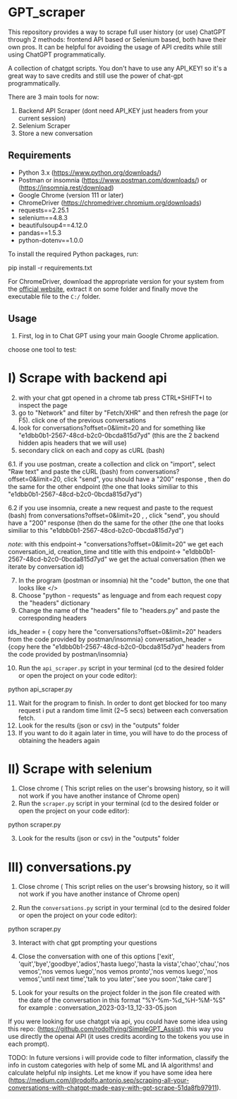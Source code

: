 # GPT_scraper


This repository provides a way to scrape full user history (or use) ChatGPT through 2 methods: frontend API based or Selenium based, both have their own pros. It can be helpful for avoiding the usage of API credits while still using ChatGPT programmatically.

A collection of chatgpt scripts. You don't have to use any API_KEY! so it's a great way to save credits and still use the power of chat-gpt programmatically.

There are 3 main tools for now:

1) Backend API Scraper (dont need API_KEY just headers from your current session)
2) Selenium Scraper
3) Store a new conversation


## Requirements
- Python 3.x (https://www.python.org/downloads/)
- Postman or insomnia (https://www.postman.com/downloads/) or  (https://insomnia.rest/download)
- Google Chrome (version 111 or later)
- ChromeDriver (https://chromedriver.chromium.org/downloads)
- requests==2.25.1
- selenium==4.8.3
- beautifulsoup4==4.12.0
- pandas==1.5.3
- python-dotenv==1.0.0

To install the required Python packages, run:

pip install -r requirements.txt

For ChromeDriver, download the appropriate version for your system from the [official website](https://chromedriver.chromium.org/downloads), extract it on some folder and finally move the executable file to the `C:/` folder.

## Usage
1. First, log in to Chat GPT using your main Google Chrome application.

choose one tool to test:
# I) Scrape with backend api
2. with your chat gpt opened in a chrome tab press CTRL+SHIFT+I to inspect the page
3. go to "Network" and filter by "Fetch/XHR" and then refresh the page (or F5). click one of the previous conversations
4. look for conversations?offset=0&limit=20 and for something like "e1dbb0b1-2567-48cd-b2c0-0bcda815d7yd"
    (this are the 2 backend hidden apis headers that we will use)
5. secondary click on each and copy as cURL (bash)

6.1. if you use postman, create a collection and click on "import", select "Raw text" and paste the cURL (bash) from conversations?offset=0&limit=20, click "send", you should have a "200" response , then do the same for the other endpoint (the one that looks similiar to this "e1dbb0b1-2567-48cd-b2c0-0bcda815d7yd")

6.2  if you use insomnia, create a new request and paste to the request  (bash) from conversations?offset=0&limit=20 , , click "send", you should have a "200" response (then do the same for the other (the one that looks similiar to this "e1dbb0b1-2567-48cd-b2c0-0bcda815d7yd")

*note*: with this endpoint-> "conversations?offset=0&limit=20" we get each conversation_id, creation_time and title
        with this endpoint-> "e1dbb0b1-2567-48cd-b2c0-0bcda815d7yd" we get the actual conversation (then we iterate by conversation id)

7. In the program (postman or insomnia) hit the "code" button, the one that looks like </>
8. Choose "python - requests" as lenguage and from each request copy the "headers" dictionary
9. Change the name of the "headers" file to "headers.py" and paste the corresponding headers

ids_header = { copy here the "conversations?offset=0&limit=20" headers from the code provided by postman/insomnia}
conversation_header = {copy here the "e1dbb0b1-2567-48cd-b2c0-0bcda815d7yd" headers from the code provided by postman/insomnia}

10. Run the `api_scraper.py` script in your terminal (cd to the desired folder or open the project on your code editor):

python api_scraper.py

11. Wait for the program to finish. In order to dont get blocked for too many request i put a random time limit (2~5 secs) between each conversation fetch.
12. Look for the results (json or csv) in the "outputs" folder
13. If you want to do it again later in time, you will have to do the process of obtaining the headers again


# II) Scrape with selenium
1. Close chrome ( This script relies on the user's browsing history, so it will not work if you have another instance of Chrome open)
2. Run the `scraper.py` script in your terminal (cd to the desired folder or open the project on your code editor):

python scraper.py

3. Look for the results (json or csv) in the "outputs" folder

# III) conversations.py
1. Close chrome ( This script relies on the user's browsing history, so it will not work if you have another instance of Chrome open)

2. Run the `conversations.py` script in your terminal (cd to the desired folder or open the project on your code editor):

python scraper.py

3. Interact with chat gpt prompting your questions

4. Close the conversation with one of this options ['exit', 'quit','bye','goodbye','adios','hasta luego','hasta la vista','chao','chau','nos vemos','nos vemos luego','nos vemos pronto','nos vemos luego','nos vemos','until next time','talk to you later','see you soon','take care']

5. Look for your results on the project folder in the json file created with the date of the conversation in this format "%Y-%m-%d_%H-%M-%S" for example : 
  conversation_2023-03-13_12-33-05.json
  
If you were looking for use chatgpt via api, you could have some idea using this repo:  (https://github.com/rodolflying/SimpleGPT_Assist).  this way you use directly the openai API (it uses credits acording to the tokens you use in each prompt).
  
TODO:
In future versions i will provide code to filter information, classify the info in custom categories with help of some ML and IA algorithms! and calculate helpful nlp insights. Let me know if you have some idea here (https://medium.com/@rodolfo.antonio.sep/scraping-all-your-conversations-with-chatgpt-made-easy-with-gpt-scrape-51da8fb97911). 
